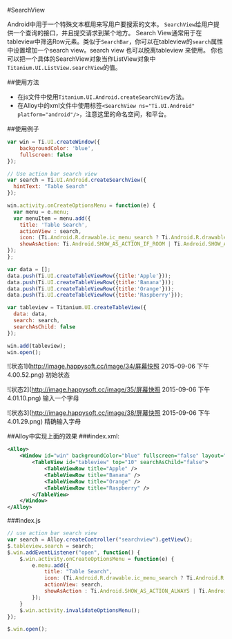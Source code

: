 #SearchView

Android中用于一个特殊文本框用来写用户要搜索的文本。
`SearchView`给用户提供一个查询的接口，并且提交请求到某个地方。
Search View通常用于在tableview中筛选Row元素。类似于`SearchBar`，你可以在tableview的`search`属性中设置增加一个search view。search view 也可以脱离tableview 来使用。
你也可以把一个具体的SearchView对象当作ListView对象中`Titanium.UI.ListView.searchView`的值。

##使用方法
+ 在js文件中使用`Titanium.UI.Android.createSearchView`方法。
+ 在Alloy中的xml文件中使用标签`<SearchView ns="Ti.UI.Android" platform="android"/>`，注意这里的命名空间，和平台。

##使用例子
```javascript
var win = Ti.UI.createWindow({
    backgroundColor: 'blue',
    fullscreen: false
});

// Use action bar search view
var search = Ti.UI.Android.createSearchView({
  hintText: "Table Search"
});

win.activity.onCreateOptionsMenu = function(e) {
  var menu = e.menu;
  var menuItem = menu.add({
    title: 'Table Search',
    actionView : search,
    icon: (Ti.Android.R.drawable.ic_menu_search ? Ti.Android.R.drawable.ic_menu_search : "my_search.png"),
    showAsAction: Ti.Android.SHOW_AS_ACTION_IF_ROOM | Ti.Android.SHOW_AS_ACTION_COLLAPSE_ACTION_VIEW
});
};

var data = [];
data.push(Ti.UI.createTableViewRow({title:'Apple'}));
data.push(Ti.UI.createTableViewRow({title:'Banana'}));
data.push(Ti.UI.createTableViewRow({title:'Orange'}));
data.push(Ti.UI.createTableViewRow({title:'Raspberry'}));

var tableview = Titanium.UI.createTableView({
  data: data,
  search: search,
  searchAsChild: false
});

win.add(tableview);
win.open();
```

![状态1](http://image.happysoft.cc/image/34/屏幕快照 2015-09-06 下午4.00.52.png)
初始状态

![状态2](http://image.happysoft.cc/image/35/屏幕快照 2015-09-06 下午4.01.10.png)
输入一个字母

![状态3](http://image.happysoft.cc/image/38/屏幕快照 2015-09-06 下午4.01.29.png)
精确输入字母

##Alloy中实现上面的效果
###index.xml:
```xml
<Alloy>
    <Window id="win" backgroundColor="blue" fullscreen="false" layout="vertical">
        <TableView id="tableview" top="10" searchAsChild="false">
            <TableViewRow title="Apple" />
            <TableViewRow title="Banana" />
            <TableViewRow title="Orange" />
            <TableViewRow title="Raspberry" />
        </TableView>
    </Window>
</Alloy>
```

###index.js
```javascript
// use action bar search view
var search = Alloy.createController("searchview").getView();
$.tableview.search = search;
$.win.addEventListener("open", function() {
    $.win.activity.onCreateOptionsMenu = function(e) {
        e.menu.add({
            title: "Table Search",
            icon: (Ti.Android.R.drawable.ic_menu_search ? Ti.Android.R.drawable.ic_menu_search : "my_search.png"),
            actionView: search,
            showAsAction : Ti.Android.SHOW_AS_ACTION_ALWAYS | Ti.Android.SHOW_AS_ACTION_COLLAPSE_ACTION_VIEW
        });
    }
    $.win.activity.invalidateOptionsMenu();
});

$.win.open();
```
